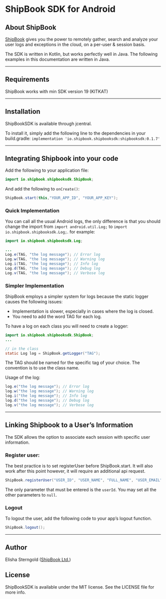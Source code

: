 # ShipBook SDK for Android

## About ShipBook

[ShipBook](https://www.shipbook.io) gives you the power to remotely gather, search and analyze your user logs and exceptions in the cloud, on a per-user & session basis.

The SDK is written in Kotlin, but works perfectly well in Java. The following examples in this documentation are written in Java.

---
## Requirements
ShipBook works with min SDK version 19 (KITKAT)

---
## Installation

ShipBookSDK is available through jcentral. 

To install it, simply add the following line to the dependencies in your build.gradle: `implementation 'io.shipbook.shipbooksdk:shipbooksdk:0.1.7'`

---
## Integrating Shipbook into your code
Add the following to your application file:

```java
import io.shipbook.shipbooksdk.ShipBook;
```

And add the following to `onCreate()`:

```java
ShipBook.start(this,"YOUR_APP_ID", "YOUR_APP_KEY");
```

### Quick Implementation
You can call all the usual Android logs, the only difference is that you should change the import from `import android.util.Log;` to `import io.shipbook.shipbooksdk.Log;`.
for example:
```java
import io.shipbook.shipbooksdk.Log;

...
Log.e(TAG, "the log message"); // Error log
Log.w(TAG, "the log message"); // Warning log
Log.i(TAG, "the log message"); // Info log
Log.d(TAG, "the log message"); // Debug log
Log.v(TAG, "the log message"); // Verbose log
```

### Simpler Implementation
ShipBook employs a simpler system for logs because the static logger causes the following issues:

* Implementation is slower, especially in cases where the log is closed.
* You need to add the word TAG for each log.

To have a log on each class you will need to create a logger:
```java
import io.shipbook.shipbooksdk.ShipBook;
...

// in the class
static Log log = ShipBook.getLogger("TAG");
```
The TAG should be named for the specific tag of your choice. The convention is to use the class name.

Usage of the log:
```java
log.e("the log message"); // Error log
log.w("the log message"); // Warning log
log.i("the log message"); // Info log
log.d("the log message"); // Debug log
log.v("the log message"); // Verbose log
```

---

## Linking Shipbook to a User’s Information
The SDK allows the option to associate each session with specific user information.

### Register user:
The best practice is to set registerUser before ShipBook.start. It will also work after this point however, it will require an additional api request.

```java
ShipBook.registerUser("USER_ID", "USER_NAME", "FULL_NAME", "USER_EMAIL", "USER_PHONE_NUMBER", "additional info");
```
The only parameter that must be entered is the `userId`. You may set all the other parameters to `null`.


### Logout
To logout the user, add the following code to your app’s logout function.
```java
ShipBook.logout();
```

---


## Author

Elisha Sterngold ([ShipBook Ltd.](https://www.shipbook.io))

## License

ShipBookSDK is available under the MIT license. See the LICENSE file for more info.
